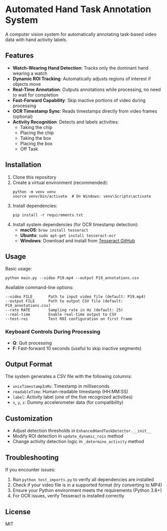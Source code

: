 # Automated Hand Task Annotation System

A computer vision system for automatically annotating task-based video data with hand activity labels.

## Features

- **Watch-Wearing Hand Detection**: Tracks only the dominant hand wearing a watch
- **Dynamic ROI Tracking**: Automatically adjusts regions of interest if objects move
- **Real-Time Annotation**: Outputs annotations while processing, no need to wait for completion
- **Fast-Forward Capability**: Skip inactive portions of video during processing
- **OCR Timestamp Sync**: Reads timestamps directly from video frames (optional)
- **Activity Recognition**: Detects and labels activities:
  - Taking the chip
  - Placing the chip
  - Taking the box
  - Placing the box
  - Off Task

## Installation

1. Clone this repository
2. Create a virtual environment (recommended):
   ```
   python -m venv venv
   source venv/bin/activate  # On Windows: venv\Scripts\activate
   ```
3. Install dependencies:
   ```
   pip install -r requirements.txt
   ```
4. Install system dependencies (for OCR timestamp detection):
   - **macOS**: `brew install tesseract`
   - **Ubuntu**: `sudo apt-get install tesseract-ocr`
   - **Windows**: Download and install from [Tesseract GitHub](https://github.com/UB-Mannheim/tesseract/wiki)

## Usage

Basic usage:
```
python main.py --video P19.mp4 --output P19_annotations.csv
```

Available command-line options:
```
--video FILE       Path to input video file (default: P19.mp4)
--output FILE      Path to output CSV file (default: P19_annotations.csv)
--rate RATE        Sampling rate in Hz (default: 25)
--real-time        Enable real-time output to CSV
--test-roi         Test ROI configuration on first frame
```

### Keyboard Controls During Processing

- **Q**: Quit processing
- **F**: Fast-forward 10 seconds (useful to skip inactive segments)

## Output Format

The system generates a CSV file with the following columns:

- `unixTimestampInMs`: Timestamp in milliseconds
- `readableTime`: Human-readable timestamp (HH:MM:SS)
- `label`: Activity label (one of the five recognized activities)
- `x`, `y`, `z`: Dummy accelerometer data (for compatibility)

## Customization

- Adjust detection thresholds in `EnhancedHandTaskDetector.__init__`
- Modify ROI detection in `update_dynamic_rois` method
- Change activity detection logic in `_determine_activity` method

## Troubleshooting

If you encounter issues:

1. Run `python test_imports.py` to verify all dependencies are installed
2. Check if your video file is in a supported format (try converting to MP4)
3. Ensure your Python environment meets the requirements (Python 3.8+)
4. For OCR issues, verify Tesseract is installed correctly

## License

MIT 
